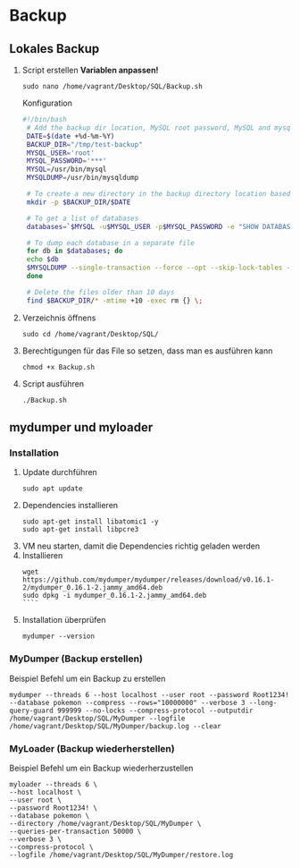 # Backup

## Lokales Backup
1. Script erstellen **Variablen anpassen!**
   ```
   sudo nano /home/vagrant/Desktop/SQL/Backup.sh
   ```
   Konfiguration
   ```sh
   #!/bin/bash
    # Add the backup dir location, MySQL root password, MySQL and mysqldump location
    DATE=$(date +%d-%m-%Y)
    BACKUP_DIR="/tmp/test-backup"
    MYSQL_USER='root'
    MYSQL_PASSWORD='***'
    MYSQL=/usr/bin/mysql
    MYSQLDUMP=/usr/bin/mysqldump

    # To create a new directory in the backup directory location based on the date
    mkdir -p $BACKUP_DIR/$DATE

    # To get a list of databases
    databases=`$MYSQL -u$MYSQL_USER -p$MYSQL_PASSWORD -e "SHOW DATABASES;" | grep -Ev "(Database|information_schema)"`

    # To dump each database in a separate file
    for db in $databases; do
    echo $db
    $MYSQLDUMP --single-transaction --force --opt --skip-lock-tables --user=$MYSQL_USER -p$MYSQL_PASSWORD --databases $db | gzip > "$BACKUP_DIR/$DATE/$db.sql.gz"
    done

    # Delete the files older than 10 days
    find $BACKUP_DIR/* -mtime +10 -exec rm {} \;
   ```
2. Verzeichnis öffnens
   ```
   sudo cd /home/vagrant/Desktop/SQL/
   ```
3. Berechtigungen für das File so setzen, dass man es ausführen kann
   ```
   chmod +x Backup.sh
   ```
4. Script ausführen
   ```
   ./Backup.sh
   ```


## mydumper und myloader
### Installation

1. Update durchführen
   ```
   sudo apt update
   ```
2. Dependencies installieren
   ```
   sudo apt-get install libatomic1 -y
   sudo apt-get install libpcre3
   ```
3. VM neu starten, damit die Dependencies richtig geladen werden
3. Installieren
   ```
   wget https://github.com/mydumper/mydumper/releases/download/v0.16.1-2/mydumper_0.16.1-2.jammy_amd64.deb
   sudo dpkg -i mydumper_0.16.1-2.jammy_amd64.deb
   ```¨
4. Installation überprüfen
   ```
   mydumper --version
   ```

### MyDumper (Backup erstellen)
Beispiel Befehl um ein Backup zu erstellen
```
mydumper --threads 6 --host localhost --user root --password Root1234! --database pokemon --compress --rows="10000000" --verbose 3 --long-query-guard 999999 --no-locks --compress-protocol --outputdir /home/vagrant/Desktop/SQL/MyDumper --logfile /home/vagrant/Desktop/SQL/MyDumper/backup.log --clear
```


### MyLoader (Backup wiederherstellen)
Beispiel Befehl um ein Backup wiederherzustellen
```
myloader --threads 6 \
--host localhost \
--user root \
--password Root1234! \
--database pokemon \
--directory /home/vagrant/Desktop/SQL/MyDumper \
--queries-per-transaction 50000 \
--verbose 3 \
--compress-protocol \
--logfile /home/vagrant/Desktop/SQL/MyDumper/restore.log
```